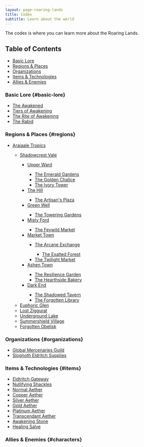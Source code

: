 ```yaml
---
layout: page-roaring-lands
title: Codex
subtitle: Learn about the world
---
```


The codex is where you can learn more about the Roaring Lands.

## Table of Contents
- [Basic Lore](#basic-lore)
- [Regions & Places](#regions)
- [Organizations](#organizations)
- [Items & Technologies](#items)
- [Allies & Enemies](#characters)

### Basic Lore {#basic-lore}
- [The Awakened](/roaring-lands/codex/the-awakened)
- [Tiers of Awakening](/roaring-lands/codex/tiers-of-awakening)
- [The Rite of Awakening](/roaring-lands/codex/the-rite-of-awakening)
- [The Rabid](/roaring-lands/codex/the-rabid)

### Regions & Places {#regions}
- <span class="redacted" markdown="1">[Arajaale Tropics](/roaring-lands/codex/regions/arajaale-tropics)
    - <span class="redacted" markdown="1">[Shadowcrest Vale](/roaring-lands/codex/regions/shadowcrest-vale)
        - <span class="redacted" markdown="1">[Upper Ward](/roaring-lands/codex/regions/upper-ward)
            - <span class="redacted" markdown="1">[The Emerald Gardens](/roaring-lands/codex/regions/the-emerald-gardens)
            - <span class="redacted" markdown="1">[The Golden Chalice](/roaring-lands/codex/regions/the-golden-chalice)
            - <span class="redacted" markdown="1">[The Ivory Tower](/roaring-lands/codex/regions/the-ivory-tower)
        - <span class="redacted" markdown="1">[The Hill](/roaring-lands/codex/regions/the-hill)
            - <span class="redacted" markdown="1">[The Artisan's Plaza](/roaring-lands/codex/regions/the-artisans-plaza)
        - <span class="redacted" markdown="1">[Green Well](/roaring-lands/codex/regions/green-well)
            - <span class="redacted" markdown="1">[The Towering Gardens](/roaring-lands/codex/regions/the-towering-gardens)
        - <span class="redacted" markdown="1">[Misty Ford](/roaring-lands/codex/regions/misty-ford)
            - <span class="redacted" markdown="1">[The Feywild Market](/roaring-lands/codex/regions/the-feywild-market)
        - <span class="redacted" markdown="1">[Market Town](/roaring-lands/codex/regions/market-town)
            - <span class="redacted" markdown="1">[The Arcane Exchange](/roaring-lands/codex/regions/the-arcane-exchange)
                - <span class="redacted" markdown="1">[The Exalted Forest](/roaring-lands/codex/regions/the-exalted-forest)
            - <span class="redacted" markdown="1">[The Twilight Market](/roaring-lands/codex/regions/the-twilight-market)
        - <span class="redacted" markdown="1">[Ashen Town](/roaring-lands/codex/regions/ashen-town)
            - <span class="redacted" markdown="1">[The Resilience Garden](/roaring-lands/codex/regions/the-resilience-garden)
            - <span class="redacted" markdown="1">[The Hearthside Bakery](/roaring-lands/codex/regions/the-hearthside-bakery)
        - <span class="redacted" markdown="1">[Dark End](/roaring-lands/codex/regions/dark-end)
            - <span class="redacted" markdown="1">[The Shadowed Tavern](/roaring-lands/codex/regions/the-shadowed-tavern)
            - <span class="redacted" markdown="1">[The Forgotten Library](/roaring-lands/codex/regions/the-forgotten-library)
    - <span class="redacted" markdown="1">[Euphoric Glen](/roaring-lands/codex/regions/euphoric-glen)
    - <span class="redacted" markdown="1">[Lost Ziggurat](/roaring-lands/codex/regions/lost-ziggurat)
    - <span class="redacted" markdown="1">[Underground Lake](/roaring-lands/codex/regions/underground-lake)
    - <span class="redacted" markdown="1">[Summershield Village](/roaring-lands/codex/regions/summershield-village)
    - <span class="redacted" markdown="1">[Forgotten Obelisk](/roaring-lands/codex/regions/forgotten-obelisk)

### Organizations {#organizations}
- <span class="redacted" markdown="1">[Global Mercenaries Guild](/roaring-lands/codex/global-mercenaries-guild)
- <span class="redacted" markdown="1">[Slognoth Eldritch Supplies](/roaring-lands/codex/slognoth-eldritch-supplies)

### Items & Technologies {#items}
- <span class="redacted" markdown="1">[Eldtritch Gateway](/roaring-lands/codex/items/eldritch-gateway)
- <span class="redacted" markdown="1">[Nullifying Shackles](/roaring-lands/codex/items/nullifying-shackles)
- <span class="redacted" markdown="1">[Normal Aether](/roaring-lands/codex/items/aether-normal)
- <span class="redacted" markdown="1">[Copper Aether](/roaring-lands/codex/items/aether-copper)
- <span class="redacted" markdown="1">[Silver Aether](/roaring-lands/codex/items/aether-silver)
- <span class="redacted" markdown="1">[Gold Aether](/roaring-lands/codex/items/aether-gold)
- <span class="redacted" markdown="1">[Platinum Aether](/roaring-lands/codex/items/aether-platinum)
- <span class="redacted" markdown="1">[Transcendant Aether](/roaring-lands/codex/items/aether-transcendant)
- <span class="redacted" markdown="1">[Awakening Stone](/roaring-lands/codex/items/awakening-stone)
- <span class="redacted" markdown="1">[Healing Salve](/roaring-lands/codex/items/healing-salve)

### Allies & Enemies {#characters}
